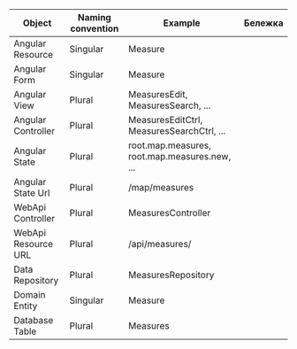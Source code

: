 Object                   | Naming convention       | Example                                        | Бележка
------------------------ | ----------------------- | ---------------------------------------------- | -------
Angular Resource         | Singular                | Measure                                        |
Angular Form             | Singular                | Measure                                        |
Angular View             | Plural                  | MeasuresEdit, MeasuresSearch, ...              |
Angular Controller       | Plural                  | MeasuresEditCtrl, MeasuresSearchCtrl, ...      |
Angular State            | Plural                  | root.map.measures, root.map.measures.new, ...  |
Angular State Url        | Plural                  | /map/measures                                  |
WebApi Controller        | Plural                  | MeasuresController                             |
WebApi Resource URL      | Plural                  | /api/measures/                                 |
Data Repository          | Plural                  | MeasuresRepository                             |
Domain Entity            | Singular                | Measure                                        |
Database Table           | Plural                  | Measures                                       |

